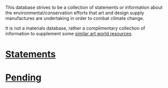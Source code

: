 This database strives to be a collection of statements or information about the
environmental/conservation efforts that art and design supply manufactures are
undertaking in order to combat climate change.

It is not a materials database, rather a complimentary collection of
information to supplement some [similar art world resources](./resources.md).

# [Statements](./statements.md)

# [Pending](./pending.md)

